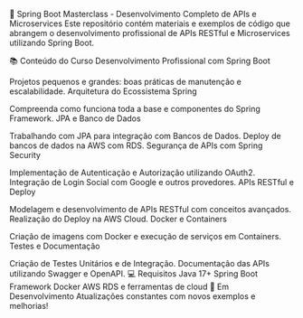 🚀 Spring Boot Masterclass - Desenvolvimento Completo de APIs e Microservices
Este repositório contém materiais e exemplos de código que abrangem o desenvolvimento profissional de APIs RESTful e Microservices utilizando Spring Boot.

📚 Conteúdo do Curso
Desenvolvimento Profissional com Spring Boot

Projetos pequenos e grandes: boas práticas de manutenção e escalabilidade.
Arquitetura do Ecossistema Spring

Compreenda como funciona toda a base e componentes do Spring Framework.
JPA e Banco de Dados

Trabalhando com JPA para integração com Bancos de Dados.
Deploy de bancos de dados na AWS com RDS.
Segurança de APIs com Spring Security

Implementação de Autenticação e Autorização utilizando OAuth2.
Integração de Login Social com Google e outros provedores.
APIs RESTful e Deploy

Modelagem e desenvolvimento de APIs RESTful com conceitos avançados.
Realização do Deploy na AWS Cloud.
Docker e Containers

Criação de imagens com Docker e execução de serviços em Containers.
Testes e Documentação

Criação de Testes Unitários e de Integração.
Documentação das APIs utilizando Swagger e OpenAPI.
💻 Requisitos
Java 17+
Spring Boot Framework
Docker
AWS RDS e ferramentas de cloud
🚧 Em Desenvolvimento
Atualizações constantes com novos exemplos e melhorias!
